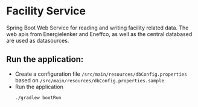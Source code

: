 # Facility Service

Spring Boot Web Service for reading and writing facility related data. The web apis from Energielenker and Eneffco, as well as the central databased are used as datasources.

## Run the application:
- Create a configuration file `/src/main/resources/dbConfig.properties` based on `/src/main/resources/dbConfig.properties.sample`
- Run the application
    ```
    ./gradlew bootRun
    ```
